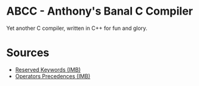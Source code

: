 # ABCC - Anthony's Banal C Compiler

Yet another C compiler, written in C++ for fun and glory.

# Sources

- [Reserved Keywords (IMB)](https://www.ibm.com/docs/en/developer-for-zos/14.2?topic=programs-c-reserved-keywords)
- [Operators Precedences (IMB)](https://www.ibm.com/docs/en/developer-for-zos/14.2?topic=programs-c-operators-operands)